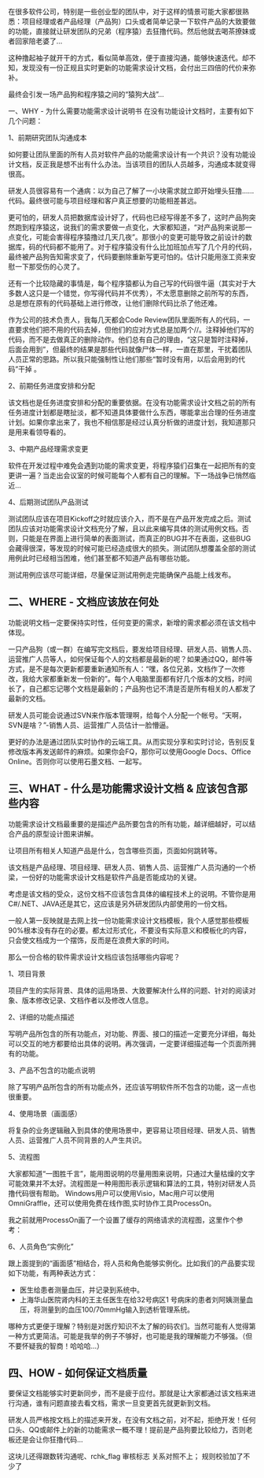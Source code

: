 

在很多软件公司，特别是一些创业型的团队中，对于这样的情景可能大家都很熟悉：项目经理或者产品经理（产品狗）口头或者简单记录一下软件产品的大致要做的功能，直接就让研发团队的兄弟（程序猿）去狂撸代码。然后他就去喝茶撩妹或者回家陪老婆了...

这种撸起袖子就开干的方式，看似简单高效，便于直接沟通，能够快速迭代。却不知，发现没有一份正规且实时更新的功能需求设计文档，会付出三四倍的代价来弥补。

最终会引发一场产品狗和程序猿之间的“猿狗大战”...

一、WHY - 为什么需要功能需求设计说明书
在没有功能设计文档时，主要有如下几个问题：

1、前期研究团队沟通成本

如何要让团队里面的所有人员对软件产品的功能需求设计有一个共识？没有功能设计文档，反正我是想不出有什么办法。当该项目的团队人员越多，沟通成本就变得很高。

研发人员很容易有一个通病：以为自己了解了一小块需求就立即开始埋头狂撸......代码。最终很可能与项目经理和客户真正想要的功能相差甚远。

更可怕的，研发人员把数据库设计好了，代码也已经写得差不多了，这时产品狗突然跑到程序猿这，说我们的需求要做一点变化，大家都知道，“对产品狗来说那一点变化，可能会害得程序猿撸过几天几夜”。那很小的变更可能导致之前设计的数据库，码的代码都不能用了。对于程序猿没有什么比加班加点写了几个月的代码，最终被产品狗告知需求变了，代码要删除重新写更可怕的。估计只能用涨工资来安慰一下那受伤的心灵了。

还有一个比较隐藏的事情是，每个程序猿都认为自己写的代码很牛逼（其实对于大多数人这只是一个错觉，你写得代码并不优秀），不太愿意删除之前所写的东西，总是想在原有的代码基础上进行修改，让他们删除代码比杀了他还难。

作为公司的技术负责人，我每几天都会Code Review团队里面所有人的代码，一直要求他们把不用的代码去掉，但他们的应对方式总是加两个//。注释掉他们写的代码，而不是去做真正的删除动作。他们总有自己的理由，“这只是暂时注释掉，后面会用到”，但最终的结果是那些代码就像尸体一样，一直在那里，干扰着团队人员正常的思路。所以我只能强制性让他们那些“暂时没有用，以后会用到的代码”干掉 。

2、前期任务进度安排和分配

该文档也是任务进度安排和分配的重要依据。在没有功能需求设计文档之前的所有任务进度计划都是瞎扯淡，都不知道具体要做什么东西，哪能拿出合理的任务进度计划。如果你拿出来了，我也不相信那是经过认真分析做的进度计划，我知道那只是用来看领导看的。

3、中期产品经理需求变更

软件在开发过程中难免会遇到功能的需求变更，将程序猿们召集在一起把所有的变更讲一遍？当走出会议室的时候可能每个人都有自己的理解。下一场战争已悄然临近...

4、后期测试团队产品测试

测试团队应该在项目Kickoff之时就应该介入，而不是在产品开发完成之后。测试团队应该对功能需求设计文档充分了解，且以此来编写具体的测试用例文档。否则，只能是在界面上进行简单的表面测试，而真正的BUG并不在表面，这些BUG会藏得很深，等发现的时候可能已经造成很大的损失。测试团队想覆盖全部的测试用例此时已经相当困难，他们甚至都不知道产品有哪些功能。

测试用例应该尽可能详细，尽量保证测试用例走完能确保产品能上线发布。

## 二、WHERE - 文档应该放在何处

功能说明文档一定要保持实时性，任何变更的需求，新增的需求都必须在该文档中体现。

一只产品狗（或一群）在编写完文档后，要发给项目经理、研发人员、销售人员、运营推广人员等人，如何保证每个人的文档都是最新的呢？如果通过QQ，邮件等方式，是不是每次更新都要重新通知所有人：“嘿，各位兄弟，文档作了一次修改，我给大家都重新发一份新的”。每个人电脑里面都有好几个版本的文档，时间长了，自己都忘记哪个文档是最新的；产品狗也记不清是否是所有相关的人都发了最新的文档。

研发人员可能会说通过SVN来作版本管理啊，给每个人分配一个帐号。“天啊，SVN是啥？”-销售人员、运营推广人员估计一脸懵逼。

更好的办法是通过团队实时协作的云端工具。从而实现分享和实时讨论，告别反复修改版本再发送邮件的麻烦。如果你会FQ，那你可以使用Google Docs、Office Online。否则你可以使用石墨文档、一起写。

## 三、WHAT - 什么是功能需求设计文档 & 应该包含那些内容

功能需求设计文档最重要的是描述产品所要包含的所有功能，越详细越好，可以结合产品的原型设计图来讲解。

让项目所有相关人知道产品是什么，包含哪些页面，页面如何跳转等。

该文档是产品经理、项目经理、研发人员、销售人员、运营推广人员沟通的一个桥梁，一份好的功能需求设计文档是软件产品是否能成功的关键。

考虑是该文档的受众，这份文档不应该包含具体的编程技术上的说明。不管你是用C#/.NET、JAVA还是其它，这应该是另外研发团队内部使用的一份文档。

一般人第一反映就是去网上找一份功能需求设计文档模板，我个人感觉那些模板90%根本没有存在的必要。都太过形式化，不要没有实际意义和模板化的内容，只会使文档成为一个摆饰，反而是在浪费大家的时间。

那么一份合格的软件需求设计文档应该包括哪些内容呢？

1、项目背景

项目产生的实际背景、具体的运用场景、大致要解决什么样的问题、针对的阅读对象、版本修改记录、文档作者以及修改人信息。

2、详细的功能点描述

写明产品所包含的所有功能点，对功能、界面、接口的描述一定要充分详细，每处可以交互的地方都要给出具体的说明。再次强调，一定要详细描述每一个页面所拥有的功能。

3、产品不包含的功能点说明

除了写明产品所包含的所有功能点外，还应该写明软件所不包含的功能，这一点也很重要。

4、使用场景（画面感）

将复杂的业务逻辑融入到具体的使用场景中，更容易让项目经理、研发人员、销售人员、运营推广人员不同背景的人产生共识。

5、流程图

大家都知道“一图胜千言”，能用图说明的尽量用图来说明，只通过大量枯燥的文字可能效果并不太好。流程图是一种用图形表示逻辑和算法的工具，特别对研发人员撸代码很有帮助。
Windows用户可以使用Visio，Mac用户可以使用OmniGraffle，还可以使用免费在线作图,实时协作工具ProcessOn。

我之前就用ProcessOn画了一个设置了缓存的网络请求的流程图，这里作个参考：

6、人员角色“实例化”

跟上面提到的“画面感”相结合，将人员和角色能够实例化。比如我们的产品要实现如下功能，有两种表达方式：

- 医生给患者测量血压，并记录到系统中。
- 上海华山医院肾内科的王主任医生在给32号病区1 号病床的患者刘阿姨测量血压，将测量到的血压100/70mmHg输入到透析管理系统。

哪种方式更便于理解？特别是对医疗知识不太了解的码农们。当然可能有人觉得第一种方式更简洁。可能是我举的例子不够好，也可能是我的理解能力不够强。（但不要怀疑我的智商！哈哈哈...）

## 四、HOW - 如何保证文档质量

要保证文档能够实时更新同步，而不是疲于应付。那就是让大家都通过该文档来进行沟通，谁有问题直接去看文档，需求一旦变更首先就更新到文档。

研发人员严格按文档上的描述来开发，在没有文档之前，对不起，拒绝开发！任何口头、QQ或邮件上的新的功能需求一概不理！提前是产品狗要比较给力，否则老板还是会让你狂撸代码...

这块儿还得跟数转沟通呢、rchk_flag 审核标志 关系对照不上；
规则校验加了不少了


